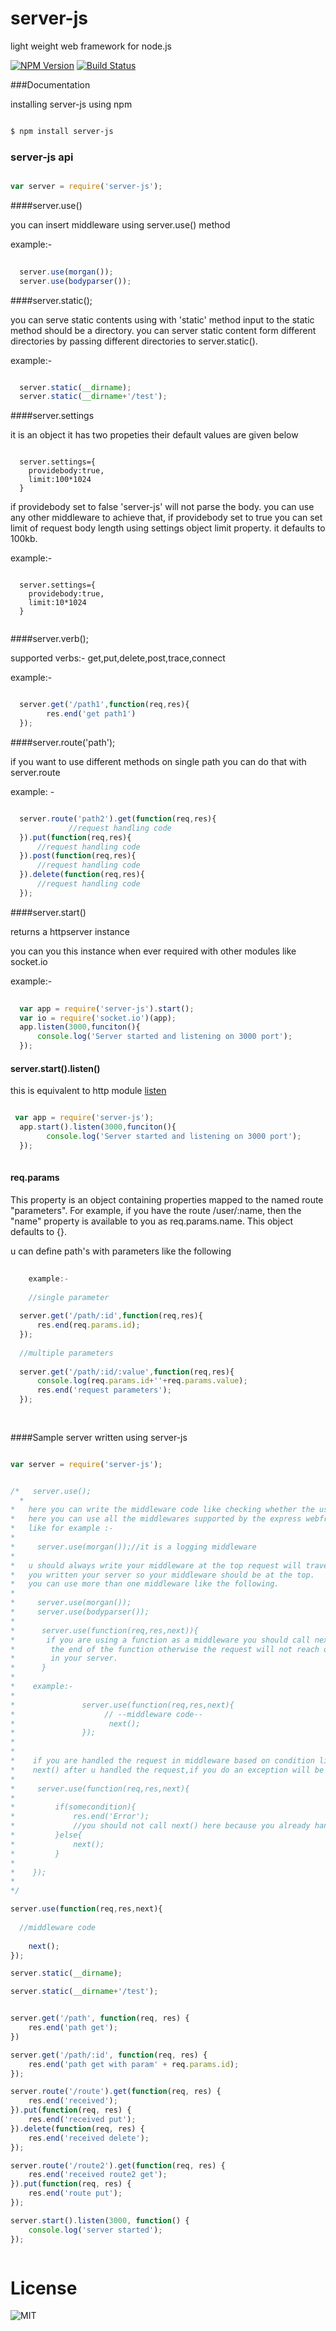 server-js
=========

light weight web framework for node.js

[![NPM Version](https://img.shields.io/npm/v/server-js.svg?style=flat)](https://www.npmjs.org/package/server-js)
[![Build Status](https://travis-ci.org/Prashanth-Nelli/webjs.svg?branch=master)](https://travis-ci.org/Prashanth-Nelli/webjs)

###Documentation

installing server-js using npm

```bash

$ npm install server-js

```
### server-js api
```javascript

var server = require('server-js');

```

####server.use()

you can insert middleware using server.use() method

example:-

```javascript
      
  server.use(morgan());
  server.use(bodyparser());

```
####server.static();

you can serve static contents using with 'static' method input to the static method should be a directory.
you can server static content form different directories by passing different directories to server.static().

example:-

```javascript

  server.static(__dirname);
  server.static(__dirname+'/test');

```

####server.settings

it is an object it has two propeties their default values are given below

```javscript

  server.settings={
    providebody:true,
    limit:100*1024
  }

```
if providebody set to false 'server-js' will not parse the body.
you can use any other middleware to achieve that,
if providebody set to true you can set limit of request body length using settings object limit property.
it defaults to 100kb.

example:-

```javscript
      
  server.settings={
    providebody:true,
    limit:10*1024
  }
      
```

####server.verb();

supported verbs:- get,put,delete,post,trace,connect

example:-

```javascript

  server.get('/path1',function(req,res){
        res.end('get path1')
  });

```

####server.route('path');

if you want to use different methods on single path you can do that with server.route

example: - 

```javascript

  server.route('path2').get(function(req,res){
             //request handling code       
  }).put(function(req,res){  
      //request handling code
  }).post(function(req,res){
      //request handling code
  }).delete(function(req,res){
      //request handling code
  });

```

####server.start() 

returns a httpserver instance

you can you this instance when ever required with other modules like socket.io

example:-

```javascript
          
  var app = require('server-js').start();
  var io = require('socket.io')(app);
  app.listen(3000,funciton(){
      console.log('Server started and listening on 3000 port');
  });

```

#### server.start().listen()
  
  this is equivalent to http module [listen](nodejs.org/api/http.html#http_server_listen_port_hostname_backlog_callback)

```javascript

 var app = require('server-js');
  app.start().listen(3000,funciton(){
        console.log('Server started and listening on 3000 port');
  });
    
```
#### req.params

This property is an object containing properties mapped to the named route "parameters".
For example, if you have the route /user/:name, then the "name" property is available to you as req.params.name.
This object defaults to {}. 

u can define path's with parameters like the following

```javascript
    
    example:-
    
    //single parameter
    
  server.get('/path/:id',function(req,res){
      res.end(req.params.id);
  });
  
  //multiple parameters
  
  server.get('/path/:id/:value',function(req,res){
      console.log(req.params.id+''+req.params.value);
      res.end('request parameters');
  });
    
    
```

####Sample server written using server-js

```javascript

var server = require('server-js');


/*   server.use();   
  *   
*   here you can write the middleware code like checking whether the user has login etc.
*   here you can use all the middlewares supported by the express webframework
*   like for example :- 
*      
*     server.use(morgan());//it is a logging middleware
*
*   u should always write your middleware at the top request will traverse in the order
*   you written your server so your middleware should be at the top.
*   you can use more than one middleware like the following.
*
*     server.use(morgan());
*     server.use(bodyparser());
*     
*      server.use(function(req,res,next)){
*       if you are using a function as a middleware you should call next() at
*        the end of the function otherwise the request will not reach other layers
*        in your server.
*      }
*
*    example:- 
*              
*               server.use(function(req,res,next){
*                    // --middleware code--
*                     next();               
*               });
*
*    
*    if you are handled the request in middleware based on condition like this you should not call
*    next() after u handled the request,if you do an exception will be thrown.
*                
*     server.use(function(req,res,next){
*                         
*         if(somecondition){
*             res.end('Error');
*             //you should not call next() here because you already handled request
*         }else{
*             next(); 
*         }                  
*                         
*    });
*
*/

server.use(function(req,res,next){
  
  //middleware code
  
	next();
});

server.static(__dirname);

server.static(__dirname+'/test');


server.get('/path', function(req, res) {
	res.end('path get');
})

server.get('/path/:id', function(req, res) {
	res.end('path get with param' + req.params.id);
});

server.route('/route').get(function(req, res) {
	res.end('received');
}).put(function(req, res) {
	res.end('received put');
}).delete(function(req, res) {
	res.end('received delete');
});

server.route('/route2').get(function(req, res) {
	res.end('received route2 get');
}).put(function(req, res) {
	res.end('route put');
});

server.start().listen(3000, function() {
	console.log('server started');
});



```



License
======
![MIT](LICENSE)
